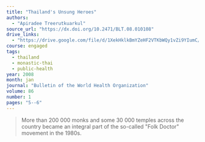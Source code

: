 ```yaml
---
title: "Thailand's Unsung Heroes"
authors:
  - "Apiradee Treerutkuarkul"
source_url: "https://dx.doi.org/10.2471/BLT.08.010108"
drive_links:
  - "https://drive.google.com/file/d/1XekHklkBmYZeHF2VTKbWQy1vZi9YIumC/view?usp=drivesdk"
course: engaged
tags:
  - thailand
  - monastic-thai
  - public-health
year: 2008
month: jan
journal: "Bulletin of the World Health Organization"
volume: 86
number: 1
pages: "5--6"
---
```


> More than 200 000 monks and some 30 000 temples across the country became an integral part of the so-called "Folk Doctor" movement in the 1980s.

